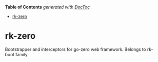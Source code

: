<!-- START doctoc generated TOC please keep comment here to allow auto update -->
<!-- DON'T EDIT THIS SECTION, INSTEAD RE-RUN doctoc TO UPDATE -->
**Table of Contents**  *generated with [DocToc](https://github.com/thlorenz/doctoc)*

- [rk-zero](#rk-zero)

<!-- END doctoc generated TOC please keep comment here to allow auto update -->

# rk-zero
Bootstrapper and interceptors for go-zero web framework. Belongs to rk-boot family
